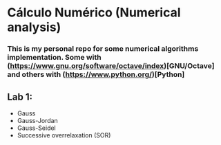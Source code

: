 # Cálculo Numérico (Numerical analysis)
### This is my personal repo for some numerical algorithms implementation. Some with (https://www.gnu.org/software/octave/index)[GNU/Octave] and others with (https://www.python.org/)[Python]


## Lab 1:
- Gauss
- Gauss-Jordan
- Gauss-Seidel
- Successive overrelaxation (SOR)
